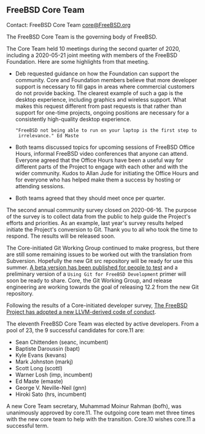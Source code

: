 ## FreeBSD Core Team ##

Contact: FreeBSD Core Team <core@FreeBSD.org>

The FreeBSD Core Team is the governing body of FreeBSD.

The Core Team held 10 meetings during the second quarter of 2020, including a
2020-05-21 joint meeting with members of the FreeBSD Foundation.  Here are some
highlights from that meeting.

  - Deb requested guidance on how the Foundation can support the community.
    Core and Foundation members believe that more developer support is necessary
    to fill gaps in areas where commercial customers do not provide backing.
    The clearest example of such a gap is the desktop experience, including
    graphics and wireless support.  What makes this request different from past
    requests is that rather than support for one-time projects, ongoing
    positions are necessary for a consistently high-quality desktop experience.

        "FreeBSD not being able to run on your laptop is the first step to
         irrelevance." Ed Maste

  - Both teams discussed topics for upcoming sessions of FreeBSD Office Hours,
    informal FreeBSD video conferences that anyone can attend.  Everyone agreed
    that the Office Hours have been a useful way for different parts of the
    Project to engage with each other and with the wider community.  Kudos to
    Allan Jude for initiating the Office Hours and for everyone who has helped
    make them a success by hosting or attending sessions.

  - Both teams agreed that they should meet once per quarter.

The second annual community survey closed on 2020-06-16.  The purpose of the
survey is to collect data from the public to help guide the Project's efforts
and priorities.  As an example, last year's survey results helped initiate the
Project's conversion to Git.  Thank you to all who took the time to respond. The
results will be released soon.

The Core-initiated Git Working Group continued to make progress, but there are
still some remaining issues to be worked out with the translation from
Subversion.  Hopefully the new Git src repository will be ready for use this
summer.  [A beta version has been published for people to
test](https://cgit-beta.freebsd.org/) and a preliminary version of a `Using Git
for FreeBSD Development` primer will soon be ready to share.  Core, the Git
Working Group, and release engineering are working towards the goal of releasing
12.2 from the new Git repository.

Following the results of a Core-initiated developer survey, [The FreeBSD Project
has adopted a new LLVM-derived code of
conduct](https://www.freebsd.org/internal/code-of-conduct.html).

The eleventh FreeBSD Core Team was elected by active developers.  From a pool of
23, the 9 successful candidates for core.11 are:

  - Sean Chittenden (seanc, incumbent)
  - Baptiste Daroussin (bapt)
  - Kyle Evans (kevans)
  - Mark Johnston (markj)
  - Scott Long (scottl)
  - Warner Losh (imp, incumbent)
  - Ed Maste (emaste)
  - George V. Neville-Neil (gnn)
  - Hiroki Sato (hrs, incumbent)

A new Core Team secretary, Muhammad Moinur Rahman (bofh), was unanimously
approved by core.11.  The outgoing core team met three times with the new core
team to help with the transition.  Core.10 wishes core.11 a successful term.
